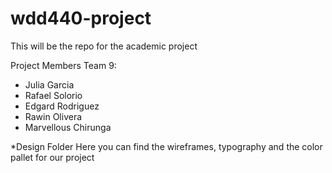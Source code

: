 # wdd440-project
This will be the repo for the academic project

Project Members Team 9:
- Julia Garcia
- Rafael Solorio
- Edgard Rodriguez
- Rawin Olivera
- Marvellous Chirunga

*Design Folder Here you can find the wireframes, typography and the color pallet for our project